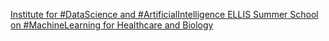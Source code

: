 [Institute for #DataScience and #ArtificialIntelligence   ELLIS Summer School on #MachineLearning for Healthcare and Biology](https://qi.tc/qi/112899)